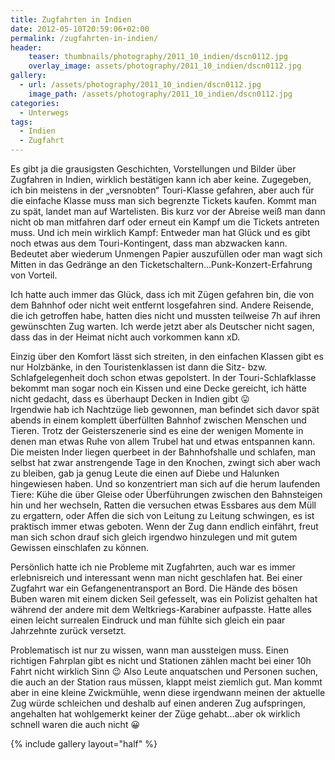 ```yaml
---
title: Zugfahrten in Indien
date: 2012-05-10T20:59:06+02:00
permalink: /zugfahrten-in-indien/
header:
    teaser: thumbnails/photography/2011_10_indien/dscn0112.jpg
    overlay_image: assets/photography/2011_10_indien/dscn0112.jpg
gallery:
  - url: /assets/photography/2011_10_indien/dscn0112.jpg
    image_path: /assets/photography/2011_10_indien/dscn0112.jpg
categories:
  - Unterwegs
tags:
  - Indien
  - Zugfahrt
---
```

Es gibt ja die grausigsten Geschichten, Vorstellungen und Bilder über Zugfahren in Indien, wirklich bestätigen kann ich aber keine. 
Zugegeben, ich bin meistens in der „versnobten“ Touri-Klasse gefahren, aber auch für die einfache Klasse muss man sich begrenzte Tickets kaufen. 
Kommt man zu spät, landet man auf Wartelisten. Bis kurz vor der Abreise weiß man dann nicht ob man mitfahren darf oder 
erneut ein Kampf um die Tickets antreten muss. Und ich mein wirklich Kampf: 
Entweder man hat Glück und es gibt noch etwas aus dem Touri-Kontingent, dass man abzwacken kann. 
Bedeutet aber wiederum Unmengen Papier auszufüllen oder man wagt sich Mitten in das Gedränge an den Ticketschaltern…Punk-Konzert-Erfahrung von Vorteil.

Ich hatte auch immer das Glück, dass ich mit Zügen gefahren bin, die von dem Bahnhof oder nicht weit entfernt losgefahren sind. 
Andere Reisende, die ich getroffen habe, hatten dies nicht und mussten teilweise 7h auf ihren gewünschten Zug warten. 
Ich werde jetzt aber als Deutscher nicht sagen, dass das in der Heimat nicht auch vorkommen kann xD.  
  
Einzig über den Komfort lässt sich streiten, in den einfachen Klassen gibt es nur Holzbänke, 
in den Touristenklassen ist dann die Sitz- bzw. Schlafgelegenheit doch schon etwas gepolstert. 
In der Touri-Schlafklasse bekommt man sogar noch ein Kissen und eine Decke gereicht, ich hätte nicht gedacht, dass es überhaupt Decken in Indien gibt 😛  
Irgendwie hab ich Nachtzüge lieb gewonnen, man befindet sich davor spät abends in einem komplett überfüllten Bahnhof zwischen Menschen und Tieren. 
Trotz der Geisterszenerie sind es eine der wenigen Momente in denen man etwas Ruhe von allem Trubel hat und etwas entspannen kann.  
Die meisten Inder liegen querbeet in der Bahnhofshalle und schlafen, man selbst hat zwar anstrengende Tage in den Knochen, 
zwingt sich aber wach zu bleiben, gab ja genug Leute die einen auf Diebe und Halunken hingewiesen haben. 
Und so konzentriert man sich auf die herum laufenden Tiere: Kühe die über Gleise oder Überführungen zwischen den Bahnsteigen hin und her wechseln, 
Ratten die versuchen etwas Essbares aus dem Müll zu ergattern, oder Affen die sich von Leitung zu Leitung schwingen, 
es ist praktisch immer etwas geboten. Wenn der Zug dann endlich einfährt, freut man sich schon drauf sich gleich irgendwo 
hinzulegen und mit gutem Gewissen einschlafen zu können.

Persönlich hatte ich nie Probleme mit Zugfahrten, auch war es immer erlebnisreich und interessant wenn man nicht geschlafen hat. 
Bei einer Zugfahrt war ein Gefangenentransport an Bord. Die Hände des bösen Buben waren mit einem dicken Seil gefesselt, 
was ein Polizist gehalten hat während der andere mit dem Weltkriegs-Karabiner aufpasste. 
Hatte alles einen leicht surrealen Eindruck und man fühlte sich gleich ein paar Jahrzehnte zurück versetzt.

Problematisch ist nur zu wissen, wann man aussteigen muss. 
Einen richtigen Fahrplan gibt es nicht und Stationen zählen macht bei einer 10h Fahrt nicht wirklich Sinn 😉 
Also Leute anquatschen und Personen suchen, die auch an der Station raus müssen, klappt meist ziemlich gut. 
Man kommt aber in eine kleine Zwickmühle, wenn diese irgendwann meinen der aktuelle Zug würde schleichen und 
deshalb auf einen anderen Zug aufspringen, angehalten hat wohlgemerkt keiner der Züge gehabt…aber ok wirklich schnell waren die auch nicht 😀

{% include gallery layout="half" %}
